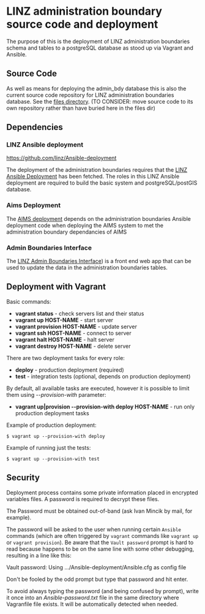 # LINZ administration boundary source code and deployment
The purpose of this is the deployment of LINZ administration boundaries schema
and tables to a postgreSQL database as stood up via Vagrant and Ansible.

## Source Code
As well as means for deploying the admin_bdy database this is also the current
source code repository for LINZ administration boundaries database. See the
[files directory](https://github.com/linz/admin-bdy-db-deployment/tree/dev/deployment/roles/admin-db/files). 
(TO CONSIDER: move source code to its own repository rather than have buried 
here in the files dir)


## Dependencies

### LINZ Ansible deployment
https://github.com/linz/Ansible-deployment

The deployment of the administration boundaries requires that the [LINZ
Ansible Deployment](https://github.com/linz/Ansible-deployment) has
been fetched. The roles in this LINZ Ansible deployment are required to
build the basic system and postgreSQL/postGIS database.

### Aims Deployment
The [AIMS deployment](https://github.com/linz/AIMS-deployment) depends
on the administration boundaries Ansible deployment code when deploying the
AIMS system to met the administration boundary dependancies of AIMS

###  Admin Boundaries Interface
The [LINZ Admin Boundaries Interface](https://github.com/linz/AdminBoundaries))
is a front end web app that can be used to update the data in the administration
boundaries tables.

## Deployment with Vagrant
Basic commands:
 * **vagrant status**               - check servers list and their status
 * **vagrant up HOST-NAME**         - start server
 * **vagrant provision HOST-NAME**  - update server
 * **vagrant ssh HOST-NAME**        - connect to server
 * **vagrant halt HOST-NAME**       - halt server
 * **vagrant destroy HOST-NAME**    - delete server

There are two deployment tasks for every role:
 * **deploy**    - production deployment (required)
 * **test**      - integration tests (optional, depends on production deployment)

By default, all available tasks are executed, however it is possible to limit
them using _--provision-with_ parameter:
 * **vagrant up|provision
   --provision-with deploy HOST-NAME**  - run only production deployment tasks

 Example of production deployment:
 ```
 $ vagrant up --provision-with deploy
 ```

 Example of running just the tests:
 ```
 $ vagrant up --provision-with test
 ```

## Security

Deployment process contains some private information placed in encrypted
variables files. A password is required to decrypt these files.

The Password must be obtained out-of-band (ask Ivan Mincik by mail,
for example).

The password will be asked to the user when running certain `Ansible`
commands (which are often triggered by `vagrant` commands like
`vagrant up` or `vagrant provision`). Be aware that the `Vault password`
prompt is hard to read because happens to be on the same line with
some other debugging, resulting in a line like this:

   Vault password: Using .../Ansible-deployment/Ansible.cfg as config file

Don't be fooled by the odd prompt but type that password and hit
enter.

To avoid always typing the password (and being confused by prompt),
write it once into an _Ansible-password.txt_ file in the same directory
where Vagranfile file exists. It will be automatically detected when needed.
